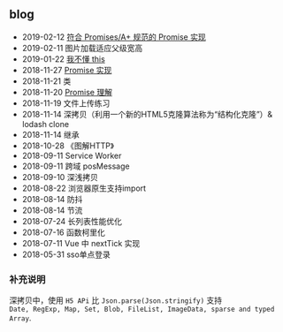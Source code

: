 ## blog

- 2019-02-12 [符合 Promises/A+ 规范的 Promise 实现](./Promise/FPromise.js)
- 2019-02-11 图片加载适应父级宽高
- 2019-01-22 [我不懂 this](https://github.com/ShiRouMi/blog/issues/1)  
- 2018-11-27 [Promise 实现](./Promise/FePromise.js)
- 2018-11-21 类
- 2018-11-20 [Promise 理解](./Promise/Promise.md)
- 2018-11-19 文件上传练习
- 2018-11-14 深拷贝（利用一个新的HTML5克隆算法称为“结构化克隆”）& lodash clone
- 2018-11-14 继承
- 2018-10-28 《图解HTTP》
- 2018-09-11 Service Worker
- 2018-09-11 跨域 posMessage
- 2018-09-10 深浅拷贝
- 2018-08-22 浏览器原生支持import 
- 2018-08-14 防抖
- 2018-08-14 节流
- 2018-07-24 长列表性能优化 
- 2018-07-16 函数柯里化
- 2018-07-11 Vue 中 nextTick 实现
- 2018-05-31 sso单点登录

### 补充说明
深拷贝中，使用 `H5 APi` 比 `Json.parse(Json.stringify)` 支持  
`Date, RegExp, Map, Set, Blob, FileList, ImageData, sparse and typed Array`.
